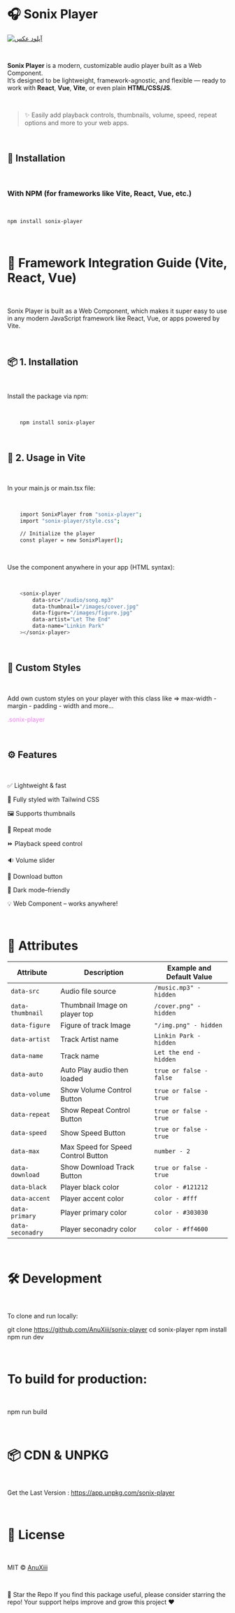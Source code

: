 # 🎧 Sonix Player

<a href="https://uupload.ir/](https://github.com/AnuXiii/sonix-player" target="_blank"><img src="https://s6.uupload.ir/files/sonix-thumb_8o6u.png" border="0" alt="آپلود عکس" /></a>

<br>

**Sonix Player** is a modern, customizable audio player built as a Web Component.  
It’s designed to be lightweight, framework-agnostic, and flexible — ready to work with **React**, **Vue**, **Vite**, or even plain **HTML/CSS/JS**.

<br>

> ✨ Easily add playback controls, thumbnails, volume, speed, repeat options and more to your web apps.

<br>

## 🚀 Installation

<br>

### With NPM (for frameworks like Vite, React, Vue, etc.)

<br>

```bash
npm install sonix-player
```

<br>

# 🧩 Framework Integration Guide (Vite, React, Vue)

<br>

Sonix Player is built as a Web Component, which makes it super easy to use in any modern JavaScript framework like React, Vue, or apps powered by Vite.

<br>

## 📦 1. Installation

<br>

Install the package via npm:

<br>

```bash
    npm install sonix-player
```

<br>

## 🧠 2. Usage in Vite

<br>

In your main.js or main.tsx file:

<br>

```bash
    import SonixPlayer from "sonix-player";
    import "sonix-player/style.css";

    // Initialize the player
    const player = new SonixPlayer();
```

<br>

Use the component anywhere in your app (HTML syntax):

<br>

```bash
    <sonix-player
        data-src="/audio/song.mp3"
        data-thumbnail="/images/cover.jpg"
        data-figure="/images/figure.jpg"
        data-artist="Let The End"
        data-name="Linkin Park"
    ></sonix-player>
```

<br>

## 🧪 Custom Styles

<br>

Add own custom styles on your player with this class like => max-width - margin - padding - width and more...

<p style="color:violet;">.sonix-player</p>

<br>

## ⚙️ Features

<br>

✅ Lightweight & fast

🎨 Fully styled with Tailwind CSS

🖼️ Supports thumbnails

🔁 Repeat mode

⏩ Playback speed control

🔉 Volume slider

💾 Download button

🌙 Dark mode–friendly

💡 Web Component – works anywhere!

<br>

# 📂 Attributes

| Attribute        | Description                        | Example and Default Value |
| ---------------- | ---------------------------------- | ------------------------- |
| `data-src`       | Audio file source                  | `/music.mp3" - hidden`    |
| `data-thumbnail` | Thumbnail Image on player top      | `/cover.png" - hidden`    |
| `data-figure`    | Figure of track Image              | `"/img.png" - hidden`     |
| `data-artist`    | Track Artist name                  | `Linkin Park - hidden`    |
| `data-name`      | Track name                         | `Let the end - hidden`    |
| `data-auto`      | Auto Play audio then loaded        | `true or false - false`   |
| `data-volume`    | Show Volume Control Button         | `true or false - true`    |
| `data-repeat`    | Show Repeat Control Button         | `true or false - true`    |
| `data-speed`     | Show Speed Button                  | `true or false - true`    |
| `data-max`       | Max Speed for Speed Control Button | `number - 2`              |
| `data-download`  | Show Download Track Button         | `true or false - true`    |
| `data-black`     | Player black color                 | `color - #121212`         |
| `data-accent`    | Player accent color                | `color - #fff`            |
| `data-primary`   | Player primary color               | `color - #303030`         |
| `data-seconadry` | Player seconadry color             | `color - #ff4600`         |

<br>

# 🛠️ Development

<br>

To clone and run locally:

git clone https://github.com/AnuXiii/sonix-player
cd sonix-player
npm install
npm run dev

<br>

# To build for production:

<br>

npm run build

<br>

# 📦 CDN & UNPKG

<br>

Get the Last Version : https://app.unpkg.com/sonix-player

<br>

# 📄 License

<br>

MIT © <a href="https://github.com/AnuXiii" target="_blank">AnuXiii<a/>

<br>

🌟 Star the Repo
If you find this package useful, please consider starring the repo!
Your support helps improve and grow this project ❤️

<br>

<br>

